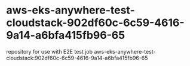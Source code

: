 # aws-eks-anywhere-test-cloudstack-902df60c-6c59-4616-9a14-a6bfa415fb96-65
repository for use with E2E test job aws-eks-anywhere-test-cloudstack:902df60c-6c59-4616-9a14-a6bfa415fb96-65
